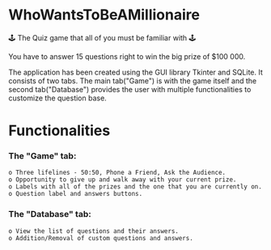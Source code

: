# WhoWantsToBeAMillionaire
🕹 The Quiz game that all of you must be familiar with 🕹

You have to answer 15 questions right to win the big prize of $100 000.

The application has been created using the GUI library Tkinter and SQLite. It consists of two tabs. The main tab("Game") is with the game itself and the second tab("Database") provides the user with multiple functionalities to customize the question base.

# Functionalities

### The "Game" tab:
    o Three lifelines - 50:50, Phone a Friend, Ask the Audience.
    o Opportunity to give up and walk away with your current prize.
    o Labels with all of the prizes and the one that you are currently on.
    o Question label and answers buttons.

### The "Database" tab:
    o View the list of questions and their answers.
    o Addition/Removal of custom questions and answers.
